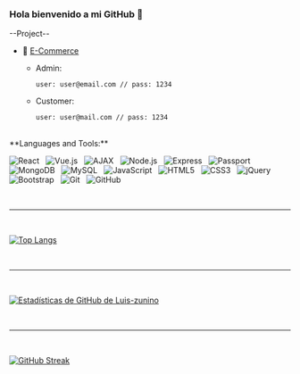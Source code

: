 ### Hola bienvenido a mi GitHub 👋

--Project--

- 📝 [E-Commerce](https://losi.vercel.app/)
  <br>

  - Admin:

        user: user@email.com // pass: 1234

  - Customer:

        user: user@mail.com // pass: 1234

<br> 
**Languages and Tools:**
<br>

![React](https://img.shields.io/badge/-React-black?logo=React&style=social)&nbsp;&nbsp;
![Vue.js](https://img.shields.io/badge/-Vue.js-black?logo=Vue.js&style=social)&nbsp;&nbsp;
![AJAX](https://img.shields.io/badge/-AJAX-black?logo=AJAX&style=social)&nbsp;&nbsp;
![Node.js](https://img.shields.io/badge/-Node.js-black?logo=node.js&style=social)&nbsp;&nbsp;
![Express](https://img.shields.io/badge/-Express-black?logo=Express&style=social)&nbsp;&nbsp;
![Passport](https://img.shields.io/badge/-Passport-black?logo=Passport&style=social)&nbsp;&nbsp;
![MongoDB](https://img.shields.io/badge/-MongoDB-black?logo=MongoDB&style=social)&nbsp;&nbsp;
![MySQL](https://img.shields.io/badge/-MySQL-black?logo=mysql&style=social)&nbsp;&nbsp;
![JavaScript](https://img.shields.io/badge/-JavaScript-black?logo=javascript&style=social)&nbsp;&nbsp;
![HTML5](https://img.shields.io/badge/-HTML5-black?logo=html5&style=social)&nbsp;&nbsp;
![CSS3](https://img.shields.io/badge/-CSS3-black?logo=css3&style=social)&nbsp;&nbsp;
![jQuery](https://img.shields.io/badge/-jQuery-black?logo=jquery&style=social)&nbsp;&nbsp;
![Bootstrap](https://img.shields.io/badge/-Bootstrap-black?logo=bootstrap&style=social)&nbsp;&nbsp;
![Git](https://img.shields.io/badge/-Git-black?logo=git&style=social)&nbsp;&nbsp;
![GitHub](https://img.shields.io/badge/-GitHub-black?logo=github&style=social)&nbsp;&nbsp;

<br><hr><br>

[![Top Langs](https://github-readme-stats.vercel.app/api/top-langs/?username=luis-zunino&&theme=dark&layout=compact)](https://github.com/luis-zunino/github-readme-stats)
<a href="https://github.com/luis-zunino/github-readme-stats">

<br><hr><br>

[![Estadísticas de GitHub de Luis-zunino](https://github-readme-stats.vercel.app/api?username=luis-zunino&count_private=true&theme=dark&show_icons=true)](https://github.com/luis-zunino/github-readme-stats)

<br><hr><br>

[![GitHub Streak](https://github-readme-streak-stats.herokuapp.com?user=luis-zunino&theme=dark&date_format=M%20j%5B%2C%20Y%5D)](https://git.io/streak-stats)
